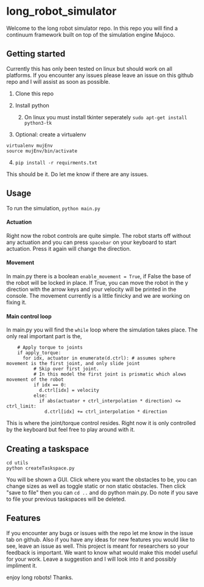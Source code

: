 # long_robot_simulator
Welcome to the long robot simulator repo. In this repo you will find a continuum framework built on top of the simulation engine Mujoco.

## Getting started
Currently this has only been tested on linux but should work on all platforms. If you encounter any issues please leave an issue on this github repo and I will assist as soon as possible.

1. Clone this repo
2. Install python

    2. On linux you must install tkinter seperately ```sudo apt-get install python3-tk```
3. Optional: create a virtualenv
```
virtualenv mujEnv
source mujEnv/bin/activate
```
4. ```pip install -r requirments.txt```

This should be it. Do let me know if there are any issues.

## Usage
To run the simulation,
```python main.py```

#### Actuation
Right now the robot controls are quite simple. The robot starts off without any actuation and you can press ```spacebar``` on your keyboard to start actuation. Press it again will change the direction. 

#### Movement
In main.py there is a boolean ```enable_movement = True```, if False the base of the robot will be locked in place. If True, you can move the robot in the y direction with the arrow keys and your velocity will be printed in the console. The movement currently is a little finicky and we are working on fixing it.


#### Main control loop
In main.py you will find the ```while``` loop where the simulation takes place. The only real important part is the,
```
    # Apply torque to joints
    if apply_torque:
      for idx, actuator in enumerate(d.ctrl): # assumes sphere movement is the first joint, and only slide joint
          # Skip over first joint. 
          # In this model the first joint is prismatic which alows movement of the robot
          if idx == 0:
            d.ctrl[idx] = velocity
          else:
            if abs(actuator + ctrl_interpolation * direction) <= ctrl_limit:
              d.ctrl[idx] += ctrl_interpolation * direction
```
This is where the joint/torque control resides. Right now it is only controlled by the keyboard but feel free to play around with it.


## Creating a taskspace
```
cd utils
python createTaskspace.py
```
You will be shown a GUI. Click where you want the obstacles to be, you can change sizes as well as toggle static or non static obstacles. Then click "save to file" then you can ```cd ..``` and do python main.py. Do note if you save to file your previous taskspaces will be deleted.



## Features
If you encounter any bugs or issues with the repo let me know in the issue tab on github. Also if you have any ideas for new features you would like to see, leave an issue as well. This project is meant for researchers so your feedback is important. We want to know what would make this model useful for your work. Leave a suggestion and I will look into it and possibly impliment it.





enjoy long robots! Thanks.